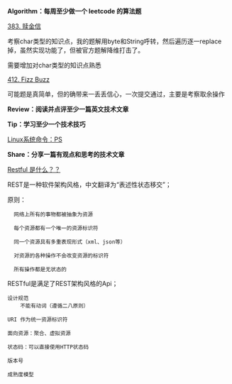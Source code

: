 **Algorithm：每周至少做一个 leetcode 的算法题**

[383. 赎金信](https://leetcode.cn/problems/ransom-note/)

考察char类型的知识点，我的题解用byte和String呼转，然后遍历逐一replace掉，虽然实现功能了，但被官方题解降维打击了。

需要增加对char类型的知识点熟悉

[412. Fizz Buzz](https://leetcode.cn/problems/fizz-buzz/)

可能题是真简单，但的确带来一丢丢信心，一次提交通过，主要是考察取余操作

**Review：阅读并点评至少一篇英文技术文章**


**Tip：学习至少一个技术技巧**

[Linux系统命令：PS](https://segmentfault.com/a/1190000042035135)


**Share：分享一篇有观点和思考的技术文章**

[Restful 是什么？？](https://mp.weixin.qq.com/s/oJkNOwWzVH3VtsDHL9WMNw)

REST是一种软件架构风格，中文翻译为“表述性状态移交”；
   
   原则：
   
      网络上所有的事物都被抽象为资源
      
      每个资源都有一个唯一的资源标识符
      
      同一个资源具有多重表现形式（xml、json等）
      
      对资源的各种操作不会改变资源的标识符
      
      所有操作都是无状态的
      

RESTful是满足了REST架构风格的Api；

    设计规范
        不能有动词（遵循二八原则）
        
    URI 作为统一资源标识符
    
    面向资源：聚合、虚拟资源
    
    状态码：可以直接使用HTTP状态码
    
    版本号
    
    成熟度模型
     
